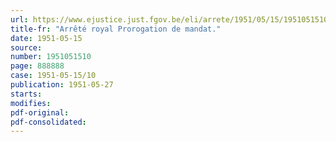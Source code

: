 ```yaml
---
url: https://www.ejustice.just.fgov.be/eli/arrete/1951/05/15/1951051510/justel
title-fr: "Arrêté royal Prorogation de mandat."
date: 1951-05-15
source:
number: 1951051510
page: 888888
case: 1951-05-15/10
publication: 1951-05-27
starts:
modifies:
pdf-original:
pdf-consolidated:
---
```


